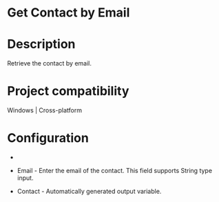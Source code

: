 ﻿# Get Contact by Email

# Description

Retrieve the contact by email.

# Project compatibility

Windows | Cross-platform

# Configuration

* 
* Email - Enter the email of the contact. This field supports String type input.





* Contact - Automatically generated output variable.
